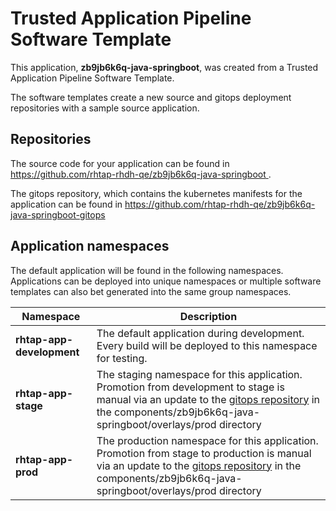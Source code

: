 # Trusted Application Pipeline Software Template

This application, **zb9jb6k6q-java-springboot**, was created from a Trusted Application Pipeline Software Template.

The software templates create a new source and gitops deployment repositories with a sample source application. 

## Repositories

The source code for your application can be found in [https://github.com/rhtap-rhdh-qe/zb9jb6k6q-java-springboot ](https://github.com/rhtap-rhdh-qe/zb9jb6k6q-java-springboot ).
 
The gitops repository, which contains the kubernetes manifests for the application can be found in 
[https://github.com/rhtap-rhdh-qe/zb9jb6k6q-java-springboot-gitops ](https://github.com/rhtap-rhdh-qe/zb9jb6k6q-java-springboot-gitops ) 

## Application namespaces 

The default application will be found in the following namespaces. Applications can be deployed into unique namespaces or multiple software templates can also bet generated into the same group namespaces.  

|  Namespace   |  Description   |  
| -------- | -------- |   
| **rhtap-app-development** | The default application during development. Every build will be deployed to this namespace for testing. | 
| **rhtap-app-stage** | The staging namespace for this application. Promotion from development to stage is manual via an update to the [gitops repository](https://github.com/rhtap-rhdh-qe/zb9jb6k6q-java-springboot-gitops ) in the components/zb9jb6k6q-java-springboot/overlays/prod directory |  
| **rhtap-app-prod** | The production namespace for this application. Promotion from stage to production is manual via an update to the [gitops repository](https://github.com/rhtap-rhdh-qe/zb9jb6k6q-java-springboot-gitops ) in the components/zb9jb6k6q-java-springboot/overlays/prod directory | 